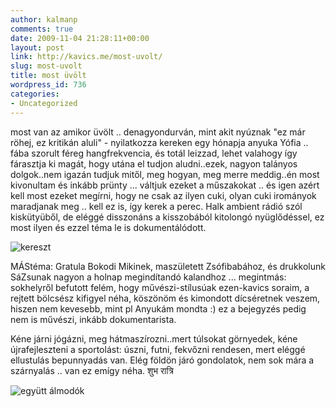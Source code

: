 ```yaml
---
author: kalmanp
comments: true
date: 2009-11-04 21:28:11+00:00
layout: post
link: http://kavics.me/most-uvolt/
slug: most-uvolt
title: most üvölt
wordpress_id: 736
categories:
- Uncategorized
---
```



most van az amikor üvölt .. denagyondurván, mint akit nyúznak "ez már röhej, ez kritikán aluli" - nyilatkozza kereken egy hónapja anyuka Yófia .. fába szorult féreg hangfrekvencia, és totál leizzad, lehet valahogy így fárasztja ki magát, hogy utána el tudjon aludni..ezek, nagyon talányos dolgok..nem igazán tudjuk mitől, meg hogyan, meg merre meddig..én most kivonultam és inkább prünty ... váltjuk ezeket a műszakokat .. és igen azért kell most ezeket megírni, hogy ne csak az ilyen cuki, olyan cuki irományok maradjanak meg .. kell ez is, így kerek a perec. Halk ambient rádió szól kiskütyüből, de eléggé disszonáns a kisszobából kitolongó nyüglődéssel, ez most ilyen és ezzel téma le is dokumentálódott.






![kereszt](http://farm3.static.flickr.com/2739/4076328414_094abe8751.jpg)   







MÁStéma: Gratula Bokodi Mikinek, maszületett Zsófibabához, és drukkolunk SáZsunak nagyon a holnap megindítandó kalandhoz ... megintmás: sokhelyről befutott felém, hogy művészi-stílusúak ezen-kavics soraim, a rejtett bölcsész kifigyel néha, köszönöm és kimondott dícséretnek veszem, hiszen nem kevesebb, mint pl Anyukám mondta :) ez a bejegyzés pedig nem is művészi, inkább dokumentarista.






Kéne járni jógázni, meg hátmaszírozni..mert túlsokat görnyedek, kéne újrafejleszteni a sportolást: úszni, futni, fekvőzni rendesen, mert eléggé ellustulás bepunnyadás van. Elég földön járó gondolatok, nem sok mára a szárnyalás .. van ez emígy néha. शुभ रात्रि






![együtt álmodók](http://farm3.static.flickr.com/2772/4076369068_63f1012c6d.jpg)   


